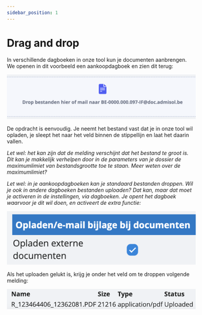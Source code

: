 ```yaml
---
sidebar_position: 1
---
```


# Drag and drop

In verschillende dagboeken in onze tool kun je documenten aanbrengen. We openen in dit voorbeeld een aankoopdagboek en zien dit terug: 

![alt text](image.png)

De opdracht is eenvoudig. Je neemt het bestand vast dat je in onze tool wil opladen, je sleept het naar het veld binnen de stippellijn en laat het daarin vallen. 

*Let wel: het kan zijn dat de melding verschijnt dat het bestand te groot is. Dit kan je makkelijk verhelpen door in de parameters van je dossier de maximumlimiet van bestandsgrootte toe te staan. Meer weten over de maximumlimiet?*

*Let wel: in je aankoopdagboeken kan je standaard bestanden droppen. Wil je ook in andere dagboeken bestanden uploaden? Dat kan, maar dat moet je activeren in de instellingen, via dagboeken. Je opent het dagboek waarvoor je dit wil doen, en activeert de extra functie:*

![alt text](image-1.png)

Als het uploaden gelukt is, krijg je onder het veld om te droppen volgende melding: 

![alt text](image-2.png)